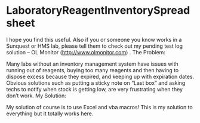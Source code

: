 # LaboratoryReagentInventorySpreadsheet
I hope you find this useful.  Also if you or someone you know works in a Sunquest or HMS lab, please tell them to check out my pending test log solution – OL Monitor (http://www.olmonitor.com) .
The Problem:

Many labs without an inventory management system have issues with running out of reagents, buying too many reagents and then having to dispose excess because they expired, and keeping up with expiration dates.
Obvious solutions such as putting a sticky note on “Last box” and asking techs to notify when stock is getting low, are very frustrating when they don’t work.
My Solution:

My solution of course is to use Excel and vba macros!  This is my solution to everything but it totally works here.